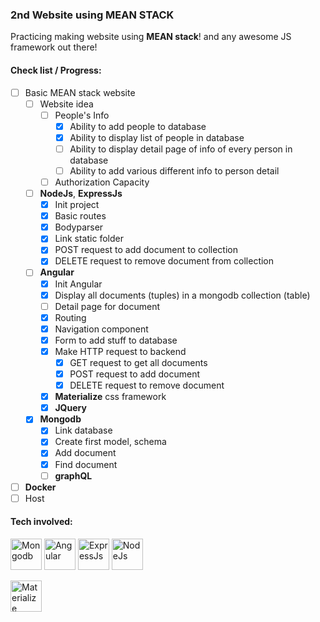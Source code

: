### 2nd Website using MEAN STACK
Practicing making website using **MEAN stack**! and any awesome JS framework out there!

#### Check list / Progress:
+ [ ] Basic MEAN stack website
  + [ ] Website idea
    + [ ] People's Info
      + [x] Ability to add people to database
      + [x] Ability to display list of people in database
      + [ ] Ability to display detail page of info of every person in database
      + [ ] Ability to add various different info to person detail
    + [ ] Authorization Capacity
  + [ ] **NodeJs**, **ExpressJs**
    + [x] Init project
    + [x] Basic routes
    + [x] Bodyparser
    + [x] Link static folder
    + [x] POST request to add document to collection
    + [x] DELETE request to remove document from collection
  + [ ] **Angular**
    + [x] Init Angular
    + [x] Display all documents (tuples) in a mongodb collection (table)
    + [ ] Detail page for document
    + [x] Routing
    + [x] Navigation component
    + [x] Form to add stuff to database
    + [x] Make HTTP request to backend
      + [x] GET request to get all documents
      + [x] POST request to add document
      + [x] DELETE request to remove document
    + [x] **Materialize** css framework
    + [x] **JQuery**
  + [x] **Mongodb**
    + [x] Link database
    + [x] Create first model, schema
    + [x] Add document
    + [x] Find document
    + [ ] **graphQL**
+ [ ] **Docker**
+ [ ] Host

#### Tech involved:
<a href='https://mongodb.com'><img src='http://amartam.com/wp-content/uploads/2016/11/mongodb1.png' height='50' title='Mongodb'></a>
<a href='https://angular.io'><img src='https://resources.cloud.genuitec.com/wp-content/uploads/2013/07/angular4-icon.png' height='50' title='Angular'></a>
<a href='https://expressjs.com/'><img src='https://camo.githubusercontent.com/647e291a5fd52d50e01deb82f9392c462df148a6/687474703a2f2f617070732e6f63746f636f6e73756c74696e672e636f6d2f696d616765732f6578707265737349636f6e2e706e67' height='50' title='ExpressJs'></a>
<a href='https://nodejs.org/en/'><img src='https://cdn2.iconfinder.com/data/icons/nodejs-1/512/nodejs-512.png' height='50' title='NodeJs'></a>

<a href='http://materializecss.com/'><img src='https://evwilkin.github.io/images/materializecss.png' height='50' title='Materialize'></a>
